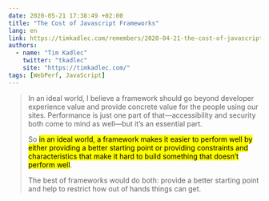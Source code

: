 ```yaml
---
date: 2020-05-21 17:38:49 +02:00
title: "The Cost of Javascript Frameworks"
lang: en
link: https://timkadlec.com/remembers/2020-04-21-the-cost-of-javascript-frameworks/
authors:
  - name: "Tim Kadlec"
    twitter: "tkadlec"
    site: "https://timkadlec.com/"
tags: [WebPerf, JavaScript]
---
```


> In an ideal world, I believe a framework should go beyond developer experience value and provide concrete value for the people using our sites. Performance is just one part of that—accessibility and security both come to mind as well—but it’s an essential part.
> 
> So <mark>in an ideal world, a framework makes it easier to perform well by either providing a better starting point or providing constraints and characteristics that make it hard to build something that doesn’t perform well</mark>.
>
> The best of frameworks would do both: provide a better starting point and help to restrict how out of hands things can get.